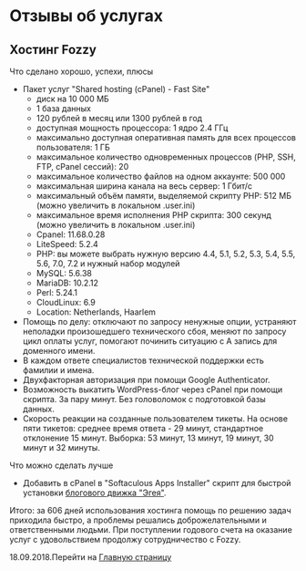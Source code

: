 # Отзывы об услугах

## Хостинг Fozzy

Что сделано хорошо, успехи, плюсы

- Пакет услуг "Shared hosting (cPanel) - Fast Site"
  - диск на 10 000 МБ
  - 1 база данных
  - 120 рублей в месяц или 1300 рублей в год
  - доступная мощность процессора: 1 ядро 2.4 ГГц
  - максимально доступная оперативная память для всех процессов пользователя: 1 ГБ
  - максимальное количество одновременных процессов (PHP, SSH, FTP, cPanel сессий): 20
  - максимальное количество файлов на одном аккаунте: 500 000
  - максимальная ширина канала на весь сервер: 1 Гбит/с
  - максимальный объём памяти, выделяемой скрипту PHP: 512 МБ (можно увеличить в локальном .user.ini)
  - максимальное время исполнения PHP скрипта: 300 секунд (можно увеличить в локальном .user.ini)
  - Cpanel: 11.68.0.28
  - LiteSpeed: 5.2.4
  - PHP: вы можете выбрать нужную версию 4.4, 5.1, 5.2, 5.3, 5.4, 5.5, 5.6, 7.0, 7.2 и нужный набор модулей
  - MySQL: 5.6.38
  - MariaDB: 10.2.12
  - Perl: 5.24.1
  - CloudLinux: 6.9
  - Location: Netherlands, Haarlem
- Помощь по делу: отключают по запросу ненужные опции, устраняют неполадки произошедшего технического сбоя, меняют по запросу цикл оплаты услуг, помогают починить ситуацию с А запись для доменного имени.
- В каждом ответе специалистов технической поддержки есть фамилии и имена.
- Двухфакторная авторизация при помощи Google Authenticator.
- Возможность выкатить WordPress-блог через cPanel при помощи скрипта. За пару минут. Без головоломок с подготовкой базы данных.
- Скорость реакции на созданные пользователем тикеты. На основе пяти тикетов: среднее время ответа - 29 минут, стандартное отклонение 15 минут. Выборка: 53 минут, 13 минут, 19 минут, 30 минут и 32 минуты.

Что можно сделать лучше

- Добавить в cPanel в "Softaculous Apps Installer" скрипт для быстрой установки [блогового движка "Эгея"](https://blogengine.ru/).

Итого: за 606 дней использования хостинга помощь по решению задач приходила быстро, а проблемы решались доброжелательными и ответственными людьми. При поступлении годового счета на оказание услуг с удовольствием продолжу сотрудничество с Fozzy.

18.09.2018.Перейти на [Главную страницу](./)